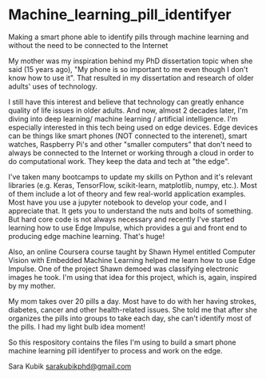 # Machine_learning_pill_identifyer
Making a smart phone able to identify pills through machine learning and without the need to be connected to the Internet

My mother was my inspiration behind my PhD dissertation topic when she said (15 years ago), "My phone is so important to me even though I don't know how to use it". That resulted in my dissertation and research of older adults' uses of technology.

I still have this interest and believe that technology can greatly enhance quality of life issues in older adults. And now, almost 2 decades later, I'm diving into deep learning/ machine learning / artificial intelligence. I'm especially interested in this tech being used on edge devices. Edge devices can be things like smart phones (NOT connected to the interenet), smart watches, Raspberry Pi's and other "smaller computers" that don't need to always be connected to the Internet or working through a cloud in order to do computational work. They keep the data and tech at "the edge". 

I've taken many bootcamps to update my skills on Python and it's relevant libraries (e.g. Keras, TensorFlow, scikit-learn, matplotlib, numpy, etc.). Most of them include a lot of theory and few real-world application examples. Most have you use a jupyter notebook to develop your code, and I appreciate that. It gets you to understand the nuts and bolts of something. But hard core code is not always necessary and recently I've started learning how to use Edge Impulse, which provides a gui and front end to producing edge machine learning. That's huge! 

Also, an online Coursera course taught by Shawn Hymel entitled Computer Vision with Embedded Machine Learning helped me learn how to use Edge Impulse. One of the project Shawn demoed was classifying electronic images he took. I'm using that idea for this project, which is, again, inspired by my mother.

My mom takes over 20 pills a day. Most have to do with her having strokes, diabetes, cancer and other health-related issues. She told me that after she organizes the pills into groups to take each day, she can't identify most of the pills. I had my light bulb idea moment!

So this respository contains the files I'm using to build a smart phone machine learning pill identifyer to process and work on the edge.

Sara Kubik
sarakubikphd@gmail.com

